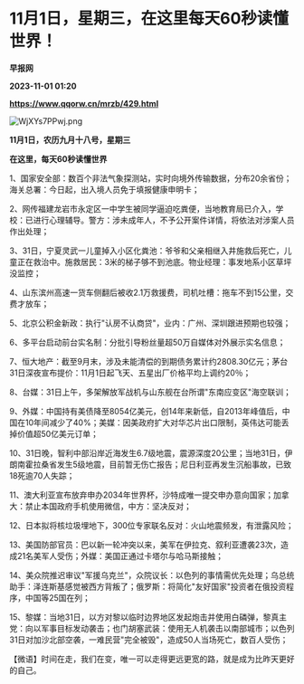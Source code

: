 # 11月1日，星期三，在这里每天60秒读懂世界！
**早报网**

**2023-11-01 01:20**

**https://www.qqorw.cn/mrzb/429.html**

![WjXYs7PPwj.png](https://www.qqorw.cn/static/upload/2023/11/01/66475579.png "66475579.png")

**11月1日，农历九月十八号，星期三**

  

**在这里，每天60秒读懂世界**

1、国家安全部：数百个非法气象探测站，实时向境外传输数据，分布20余省份；海关总署：今日起，出入境人员免于填报健康申明卡；

2、网传福建龙岩市永定区一中学生被同学逼迫吃粪便，当地教育局已介入，学校：已进行心理辅导。警方：涉未成年人，不予公开案件详情，将依法对涉案人员作出处理；

3、31日，宁夏灵武一儿童掉入小区化粪池：爷爷和父亲相继入井施救后死亡，儿童正在救治中。施救居民：3米的梯子够不到池底。物业经理：事发地系小区草坪没监控；

4、山东滨州高速一货车侧翻后被收2.1万救援费，司机吐槽：拖车不到15公里，交费才放车；

5、北京公积金新政：执行"认房不认商贷"，业内：广州、深圳跟进预期也较强；

6、多平台启动前台实名制：分批引导粉丝量超50万自媒体对外展示实名信息；

7、恒大地产：截至9月末，涉及未能清偿的到期债务累计约2808.30亿元；茅台31日深夜宣布提价：11月1日起飞天、五星出厂价格平均上调约20％；

8、台媒：31日上午，多架解放军战机与山东舰在台所谓"东南应变区"海空联训；

9、外媒：中国持有美债降至8054亿美元，创14年来新低，自2013年峰值后，中国在10年间减少了40%；美媒：因美政府扩大对华芯片出口限制，英伟达可能丢掉价值超50亿美元订单；

10、31日晚，智利中部沿岸近海发生6.7级地震，震源深度20公里；当地31日，伊朗南霍拉桑省发生5级地震，目前暂无伤亡报告；尼日利亚再发生沉船事故，已致18死逾70人失踪；

11、澳大利亚宣布放弃申办2034年世界杯，沙特成唯一提交申办意向国家；加拿大：禁止本国政府手机使用微信，中方：坚决反对；

12、日本拟将核垃圾埋地下，300位专家联名反对：火山地震频发，有泄露风险；

13、美国防部官员：巴以新一轮冲突以来，美军在伊拉克、叙利亚遭袭23次，造成21名美军人受伤；外媒：美国正通过卡塔尔与哈马斯接触；

14、美众院推迟审议"军援乌克兰"，众院议长：以色列的事情需优先处理；乌总统助手：泽连斯基感觉被西方背叛了；俄罗斯：将简化"友好国家"投资者在俄投资程序，中国等25国在列；

15、黎媒：当地31日，以方对黎以临时边界地区发起炮击并使用白磷弹，黎真主党：向以军事目标发动袭击；也门胡塞武装：使用无人机袭击以南部城市；以色列31日对加沙北部空袭，一难民营"完全被毁"，造成50人当场死亡，数百人受伤；

【微语】时间在走，我们在变，唯一可以走得更远更宽的路，就是成为比昨天更好的自己。